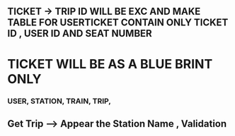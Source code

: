 ## TICKET -> TRIP ID WILL BE EXC AND MAKE TABLE FOR USERTICKET CONTAIN ONLY TICKET ID , USER ID AND SEAT NUMBER

# TICKET WILL BE AS A BLUE BRINT ONLY 
### USER, STATION, TRAIN, TRIP, 
## Get Trip --> Appear the Station Name , Validation
                    
